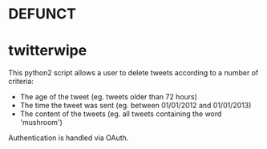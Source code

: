 # DEFUNCT

twitterwipe
===========

This python2 script allows a user to delete tweets according to a number of criteria:

* The age of the tweet (eg. tweets older than 72 hours)
* The time the tweet was sent (eg. between 01/01/2012 and 01/01/2013)
* The content of the tweets (eg. all tweets containing the word 'mushroom')

Authentication is handled via OAuth.
